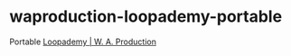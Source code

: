 waproduction-loopademy-portable
===============================
Portable [Loopademy | W. A. Production](https://www.waproduction.com/pages/loopademy)
